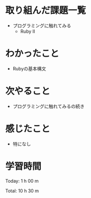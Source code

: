 # 取り組んだ課題一覧
- プログラミングに触れてみる
  - Ruby II

# わかったこと
- Rubyの基本構文

# 次やること
- プログラミングに触れてみるの続き
  
# 感じたこと
- 特になし
  
# 学習時間
Today: 1 h 00 m

Total: 10 h 30 m
